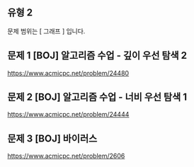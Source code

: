 ## 유형 2

문제 범위는 [ 그래프 ] 입니다.

## 문제 1 [BOJ] 알고리즘 수업 - 깊이 우선 탐색 2
https://www.acmicpc.net/problem/24480 


## 문제 2 [BOJ] 알고리즘 수업 - 너비 우선 탐색 1
https://www.acmicpc.net/problem/24444 


## 문제 3 [BOJ] 바이러스
https://www.acmicpc.net/problem/2606 